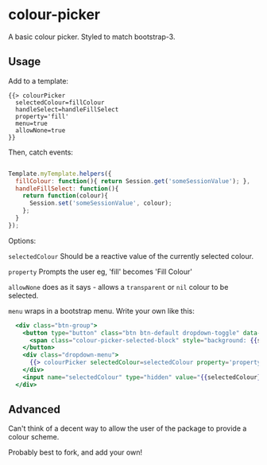 colour-picker
=======================

A basic colour picker. Styled to match bootstrap-3.



Usage
-----------------------

Add to a template:

```
{{> colourPicker
  selectedColour=fillColour
  handleSelect=handleFillSelect
  property='fill'
  menu=true
  allowNone=true
}}
```


Then, catch events:

```js

Template.myTemplate.helpers({
  fillColour: function(){ return Session.get('someSessionValue'); },
  handleFillSelect: function(){
    return function(colour){
      Session.set('someSessionValue', colour);
    };
  }
});

```


Options:

`selectedColour`
Should be a reactive value of the currently selected colour.

`property`
Prompts the user eg, 'fill' becomes 'Fill Colour'

`allowNone`
does as it says - allows a `transparent` or `nil` colour to be selected.

`menu`
wraps in a bootstrap menu. Write your own like this:



```handlebars
  <div class="btn-group">
    <button type="button" class="btn btn-default dropdown-toggle" data-toggle="dropdown">
      <span class="colour-picker-selected-block" style="background: {{selectedColour}};"></span>&nbsp;&nbsp;<span class="caret"></span>
    </button>
    <div class="dropdown-menu">
      {{> colourPicker selectedColour=selectedColour property='propertyName' menu=false allowNone=true}}
    </div>
    <input name="selectedColour" type="hidden" value="{{selectedColour}}"/>
  </div>
```

Advanced
-----------------------

Can't think of a decent way to allow the user of the package to provide a colour scheme.

Probably best to fork, and add your own!

